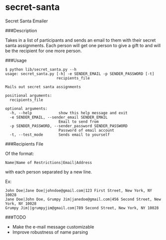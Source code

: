 secret-santa
============

Secret Santa Emailer

###Description

Takes in a list of participants and sends an email to them with their secret santa assignments. Each person will get one person to give a gift to and will be the recipient for one more person.

###Usage

```
$ python lib/secret_santa.py --h
usage: secret_santa.py [-h] -e SENDER_EMAIL -p SENDER_PASSWORD [-t]
                       recipients_file

Mails out secret santa assignments

positional arguments:
  recipients_file

optional arguments:
  -h, --help            show this help message and exit
  -e SENDER_EMAIL, --sender_email SENDER_EMAIL
                        Email to send from
  -p SENDER_PASSWORD, --sender_password SENDER_PASSWORD
                        Password of email account
  -t, --test_mode       Sends email to yourself

```

###Recipients File

Of the format:
```
Name|Name of Restrictions|Email|Address
```
with each person separated by a new line.

Ex:
```
John Doe|Jane Doe|johndoe@gmail.com|123 First Street, New York, NY 10028
Jane Doe|John Doe, Grumpy Jim|janedoe@gmail.com|456 Second Street, New York, NY 10028
Grumpy Jim||grumpyjim@gmail.com|789 Second Street, New York, NY 10028
```

###TODO

+ Make the e-mail message customizable
+ Improve robustness of name parsing

